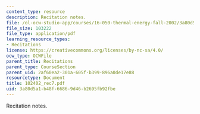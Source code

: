 ```yaml
---
content_type: resource
description: Recitation notes.
file: /ol-ocw-studio-app/courses/16-050-thermal-energy-fall-2002/3a80d5a1b48f66869d46b2695fb92fbe_102402_rec7.pdf
file_size: 103222
file_type: application/pdf
learning_resource_types:
- Recitations
license: https://creativecommons.org/licenses/by-nc-sa/4.0/
ocw_type: OCWFile
parent_title: Recitations
parent_type: CourseSection
parent_uid: 2af60ea2-301a-605f-b399-896a0de17e88
resourcetype: Document
title: 102402_rec7.pdf
uid: 3a80d5a1-b48f-6686-9d46-b2695fb92fbe
---
```

Recitation notes.
